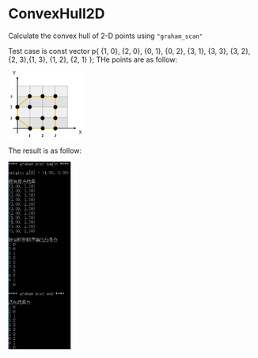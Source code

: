 # ConvexHull2D
Calculate the convex hull of 2-D points using `"graham_scan"`

Test case is const vector<point> p{ {1, 0}, {2, 0}, {0, 1}, {0, 2}, {3, 1}, {3, 3}, {3, 2}, {2, 3},{1, 3}, {1, 2}, {2, 1} };
THe points are as follow:
<div><img src="https://github.com/GaoYuanBob/ConvexHull2D/blob/master/Test_case_pic.png" width = 30%><div>

The result is as follow:
<div><img src="https://github.com/GaoYuanBob/ConvexHull2D/blob/master/Test_result.png" width = 25%><div>
